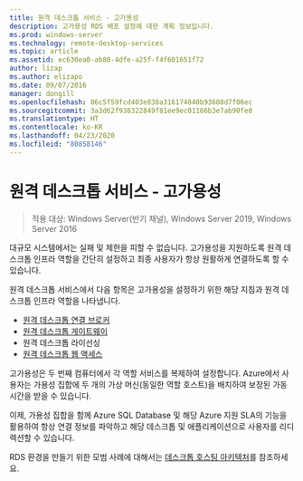 ```yaml
---
title: 원격 데스크톱 서비스 - 고가용성
description: 고가용성 RDS 배포 설정에 대한 계획 정보입니다.
ms.prod: windows-server
ms.technology: remote-desktop-services
ms.topic: article
ms.assetid: ec630ea0-ab80-4dfe-a25f-f4f601651f72
author: lizap
ms.author: elizapo
ms.date: 09/07/2016
manager: dongill
ms.openlocfilehash: 86c5f59fcd403e838a316174840b93608d7f06ec
ms.sourcegitcommit: 3a3d62f938322849f81ee9ec01186b3e7ab90fe0
ms.translationtype: HT
ms.contentlocale: ko-KR
ms.lasthandoff: 04/23/2020
ms.locfileid: "80858146"
---
```

# <a name="remote-desktop-services---high-availability"></a>원격 데스크톱 서비스 - 고가용성

>적용 대상: Windows Server(반기 채널), Windows Server 2019, Windows Server 2016

대규모 시스템에서는 실패 및 제한을 피할 수 없습니다. 고가용성을 지원하도록 원격 데스크톱 인프라 역할을 간단히 설정하고 최종 사용자가 항상 원활하게 연결하도록 할 수 있습니다.

원격 데스크톱 서비스에서 다음 항목은 고가용성을 설정하기 위한 해당 지침과 원격 데스크톱 인프라 역할을 나타냅니다.
- [원격 데스크톱 연결 브로커](Deploy-a-Remote-Desktop-Connection-Broker-cluster.md)
- [원격 데스크톱 게이트웨이](Deploy-a-RD-Web-Access-and-Gateway-farm.md)
- 원격 데스크톱 라이선싱
- [원격 데스크톱 웹 액세스](Deploy-a-RD-Web-Access-and-Gateway-farm.md)

고가용성은 두 번째 컴퓨터에서 각 역할 서비스를 복제하여 설정합니다. Azure에서 사용자는 가용성 집합에 두 개의 가상 머신(동일한 역할 호스트)을 배치하여 보장된 가동 시간을 받을 수 있습니다.

이제, 가용성 집합을 함께 Azure SQL Database 및 해당 Azure 지원 SLA의 기능을 활용하여 항상 연결 정보를 파악하고 해당 데스크톱 및 애플리케이션으로 사용자를 리디렉션할 수 있습니다.

RDS 환경을 만들기 위한 모범 사례에 대해서는 [데스크톱 호스팅 아키텍처](desktop-hosting-reference-architecture.md)를 참조하세요.